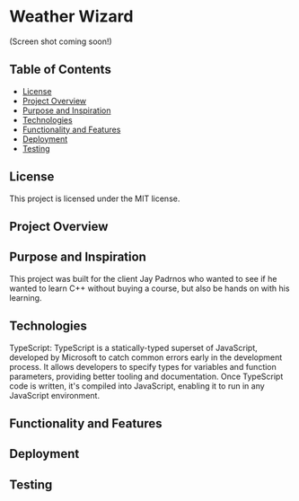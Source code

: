 # Weather Wizard

(Screen shot coming soon!)
## Table of Contents
- [License](#license)
- [Project Overview](#project-overview)
- [Purpose and Inspiration](#purpose-and-inspiration)
- [Technologies](#technologies)
- [Functionality and Features](#functionality-and-features)
- [Deployment](#Deployment)
- [Testing](#testing)

## License
This project is licensed under the MIT license.

## Project Overview


## Purpose and Inspiration
This project was built for the client Jay Padrnos who wanted to see if he wanted to learn C++ without buying a course, but also be hands on with his learning. 

## Technologies
TypeScript:
TypeScript is a statically-typed superset of JavaScript, developed by Microsoft to catch common errors early in the development process. It allows developers to specify types for variables and function parameters, providing better tooling and documentation. Once TypeScript code is written, it's compiled into JavaScript, enabling it to run in any JavaScript environment.

## Functionality and Features


## Deployment


## Testing
